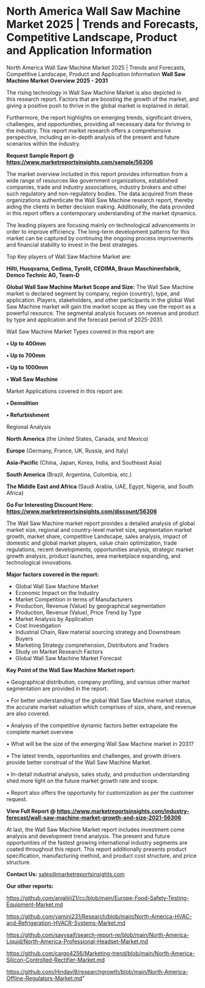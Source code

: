 # North America Wall Saw Machine Market 2025 | Trends and Forecasts, Competitive Landscape, Product and Application Information
 North America Wall Saw Machine Market 2025 | Trends and Forecasts, Competitive Landscape, Product and Application Information
<Strong> Wall Saw Machine Market Overview 2025 - 2031</strong>

The rising technology in Wall Saw Machine Market is also depicted in this research report. Factors that are boosting the growth of the market, and giving a positive push to thrive in the global market is explained in detail.

Furthermore, the report highlights on emerging trends, significant drivers, challenges, and opportunities, providing all necessary data for thriving in the industry. This report market research offers a comprehensive perspective, including an in-depth analysis of the present and future scenarios within the industry.

<strong>Request Sample Report @ <a href=https://www.marketreportsinsights.com/sample/56306>https://www.marketreportsinsights.com/sample/56306</a></strong>

The market overview included in this report provides information from a wide range of resources like government organizations, established companies, trade and industry associations, industry brokers and other such regulatory and non-regulatory bodies. The data acquired from these organizations authenticate the Wall Saw Machine research report, thereby aiding the clients in better decision making. Additionally, the data provided in this report offers a contemporary understanding of the market dynamics.

The leading players are focusing mainly on technological advancements in order to improve efficiency. The long-term development patterns for this market can be captured by continuing the ongoing process improvements and financial stability to invest in the best strategies.

Top Key players of Wall Saw Machine Market are:

<strong>Hilti, Husqvarna, Cedima, Tyrolit, CEDIMA, Braun Maschinenfabrik, Demco Technic AG, Team-D</strong>

<strong><b>Global Wall Saw Machine Market Scope and Size:</b></strong>
The Wall Saw Machine market is declared segment by company, region (country), type, and application. Players, stakeholders, and other participants in the global Wall Saw Machine market will gain the market scope as they use the report as a powerful resource. The segmental analysis focuses on revenue and product by type and application and the forecast period of 2025-2031.

Wall Saw Machine Market Types covered in this report are:

<strong>• Up to 400mm

• Up to 700mm

• Up to 1000mm

• Wall Saw Machine</strong>

Market Applications covered in this report are:

<strong>• Demolition

• Refurbishment</strong> 

Regional Analysis

<strong>North America</strong> (the United States, Canada, and Mexico)

<strong>Europe</strong> (Germany, France, UK, Russia, and Italy)

<strong>Asia-Pacific</strong> (China, Japan, Korea, India, and Southeast Asia)

<strong>South America</strong> (Brazil, Argentina, Colombia, etc.)

<strong>The Middle East and Africa</strong> (Saudi Arabia, UAE, Egypt, Nigeria, and South Africa)

<strong>Go For Interesting Discount Here: <a href=https://www.marketreportsinsights.com/discount/56306>https://www.marketreportsinsights.com/discount/56306</a></strong>

The Wall Saw Machine market report provides a detailed analysis of global market size, regional and country-level market size, segmentation market growth, market share, competitive Landscape, sales analysis, impact of domestic and global market players, value chain optimization, trade regulations, recent developments, opportunities analysis, strategic market growth analysis, product launches, area marketplace expanding, and technological innovations.

<strong><b>Major factors covered in the report:</b></strong>
<ul>
  <li>Global Wall Saw Machine Market </li>
  <li>Economic Impact on the Industry</li>
  <li>Market Competition in terms of Manufacturers</li>
  <li>Production, Revenue (Value) by geographical segmentation</li>
  <li>Production, Revenue (Value), Price Trend by Type</li>
  <li>Market Analysis by Application</li>
  <li>Cost Investigation</li>
  <li>Industrial Chain, Raw material sourcing strategy and Downstream Buyers</li>
  <li>Marketing Strategy comprehension, Distributors and Traders</li>
  <li>Study on Market Research Factors</li>
  <li>Global Wall Saw Machine Market Forecast</li>
</ul>

<strong><b>Key Point of the Wall Saw Machine Market report:</b></strong>

• Geographical distribution, company profiling, and various other market segmentation are provided in the report.

• For better understanding of the global Wall Saw Machine market status, the accurate market valuation which comprises of size, share, and revenue are also covered.

• Analysis of the competitive dynamic factors better extrapolate the complete market overview

• What will be the size of the emerging Wall Saw Machine market in 2031?

• The latest trends, opportunities and challenges, and growth drivers provide better construal of the Wall Saw Machine Market.

• In-detail industrial analysis, sales study, and production understanding shed more light on the future market growth rate and scope.

• Report also offers the opportunity for customization as per the customer request.

<strong><b>View Full Report @ <a href=https://www.marketreportsinsights.com/industry-forecast/wall-saw-machine-market-growth-and-size-2021-56306>https://www.marketreportsinsights.com/industry-forecast/wall-saw-machine-market-growth-and-size-2021-56306</a></b></strong>


At last, the Wall Saw Machine Market report includes investment come analysis and development trend analysis. The present and future opportunities of the fastest growing international industry segments are coated throughout this report. This report additionally presents product specification, manufacturing method, and product cost structure, and price structure.

<strong>Contact Us:</strong>
sales@marketreportsinsights.com

<strong>Our other reports:</strong>

<a href=https://github.com/anjaliiii21/cc/blob/main/Europe-Food-Safety-Testing-Equipment-Market.md>https://github.com/anjaliiii21/cc/blob/main/Europe-Food-Safety-Testing-Equipment-Market.md</a>

<a href=https://github.com/yamini231/Research/blob/main/North-America-HVAC-and-Refrigeration-HVACR-Systems-Market.md>https://github.com/yamini231/Research/blob/main/North-America-HVAC-and-Refrigeration-HVACR-Systems-Market.md</a>

<a href=https://github.com/sayysaif/search-report-re/blob/main/North-America-Liquid/North-America-Professional-Headset-Market.md>https://github.com/sayysaif/search-report-re/blob/main/North-America-Liquid/North-America-Professional-Headset-Market.md</a>

<a href=https://github.com/cargo4256/Marketing-trend/blob/main/North-America-Silicon-Controlled-Rectifier-Market.md>https://github.com/cargo4256/Marketing-trend/blob/main/North-America-Silicon-Controlled-Rectifier-Market.md</a>

<a href=https://github.com/Hindavi9/researchgrowth/blob/main/North-America-Offline-Regulators-Market.md>https://github.com/Hindavi9/researchgrowth/blob/main/North-America-Offline-Regulators-Market.md</a>"
